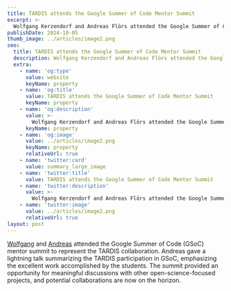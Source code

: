 ```yaml
---
title: TARDIS attends the Google Summer of Code Mentor Summit
excerpt: >-
  Wolfgang Kerzendorf and Andreas Flörs attended the Google Summer of Code (GSoC) mentor summit to represent the TARDIS collaboration. Andreas gave a lightning talk summarizing the TARDIS participation in GSoC, emphasizing the excellent work accomplished by the students. The summit provided an opportunity for meaningful discussions with other open-science-focused projects, and potential collaborations are now on the horizon.
publishDate: 2024-10-05
thumb_image: ../articles/image2.png
seo:
  title: TARDIS attends the Google Summer of Code Mentor Summit
  description: Wolfgang Kerzendorf and Andreas Flörs attended the Google Summer of Code (GSoC) mentor summit to represent the TARDIS collaboration. Andreas gave a lightning talk summarizing the TARDIS participation in GSoC, emphasizing the excellent work accomplished by the students. The summit provided an opportunity for meaningful discussions with other open-science-focused projects, and potential collaborations are now on the horizon.
  extra:
    - name: 'og:type'
      value: website
      keyName: property
    - name: 'og:title'
      value: TARDIS attends the Google Summer of Code Mentor Summit
      keyName: property
    - name: 'og:description'
      value: >-
        Wolfgang Kerzendorf and Andreas Flörs attended the Google Summer of Code (GSoC) mentor summit to represent the TARDIS collaboration. Andreas gave a lightning talk summarizing the TARDIS participation in GSoC, emphasizing the excellent work accomplished by the students. The summit provided an opportunity for meaningful discussions with other open-science-focused projects, and potential collaborations are now on the horizon.
      keyName: property
    - name: 'og:image'
      value: ../articles/image2.png
      keyName: property
      relativeUrl: true
    - name: 'twitter:card'
      value: summary_large_image
    - name: 'twitter:title'
      value: TARDIS attends the Google Summer of Code Mentor Summit
    - name: 'twitter:description'
      value: >-
        Wolfgang Kerzendorf and Andreas Flörs attended the Google Summer of Code (GSoC) mentor summit to represent the TARDIS collaboration. Andreas gave a lightning talk summarizing the TARDIS participation in GSoC, emphasizing the excellent work accomplished by the students. The summit provided an opportunity for meaningful discussions with other open-science-focused projects, and potential collaborations are now on the horizon.
    - name: 'twitter:image'
      value: ../articles/image2.png
      relativeUrl: true
layout: post
---
```


<a href="/people/core/#wolfgang-kerzendorf">Wolfgang</a> and <a href="/people/core/#andreas-flors">Andreas</a> attended the Google Summer of Code (GSoC) mentor summit to represent the TARDIS collaboration. Andreas gave a lightning talk summarizing the TARDIS participation in GSoC, emphasizing the excellent work accomplished by the students. The summit provided an opportunity for meaningful discussions with other open-science-focused projects, and potential collaborations are now on the horizon.


